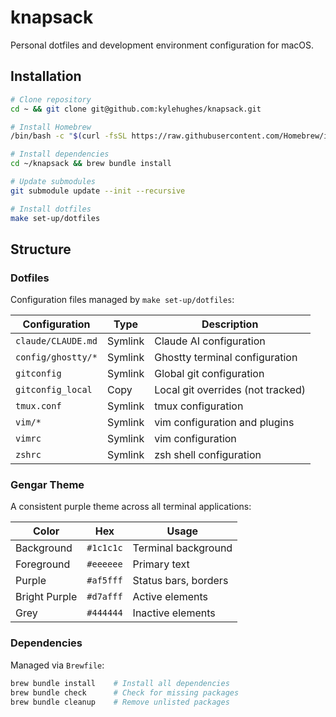 # knapsack

Personal dotfiles and development environment configuration for macOS.

## Installation

```sh
# Clone repository
cd ~ && git clone git@github.com:kylehughes/knapsack.git

# Install Homebrew
/bin/bash -c "$(curl -fsSL https://raw.githubusercontent.com/Homebrew/install/HEAD/install.sh)"

# Install dependencies
cd ~/knapsack && brew bundle install

# Update submodules
git submodule update --init --recursive

# Install dotfiles
make set-up/dotfiles
```

## Structure

### Dotfiles

Configuration files managed by `make set-up/dotfiles`:

| Configuration | Type | Description |
| --- | --- | --- |
| `claude/CLAUDE.md` | Symlink | Claude AI configuration |
| `config/ghostty/*` | Symlink | Ghostty terminal configuration |
| `gitconfig` | Symlink | Global git configuration |
| `gitconfig_local` | Copy | Local git overrides (not tracked) |
| `tmux.conf` | Symlink | tmux configuration |
| `vim/*` | Symlink | vim configuration and plugins |
| `vimrc` | Symlink | vim configuration |
| `zshrc` | Symlink | zsh shell configuration |

### Gengar Theme

A consistent purple theme across all terminal applications:

| Color | Hex | Usage |
| --- | --- | --- |
| Background | `#1c1c1c` | Terminal background |
| Foreground | `#eeeeee` | Primary text |
| Purple | `#af5fff` | Status bars, borders |
| Bright Purple | `#d7afff` | Active elements |
| Grey | `#444444` | Inactive elements |

### Dependencies

Managed via `Brewfile`:

```sh
brew bundle install    # Install all dependencies
brew bundle check      # Check for missing packages
brew bundle cleanup    # Remove unlisted packages
```